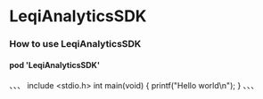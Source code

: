 # LeqiAnalyticsSDK

### How to use LeqiAnalyticsSDK
#### pod 'LeqiAnalyticsSDK'


、、、
include <stdio.h>
int main(void)
{
printf("Hello world\n");
}
、、、

